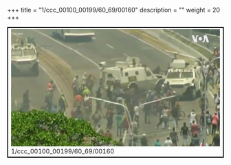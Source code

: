 +++
title = "1/ccc_00100_00199/60_69/00160"
description = ""
weight = 20
+++

<table style="border:2px solid black;max-width:800px;max-height:800px;" 
><tr><td>
<img class="center-fit-jpg"
src="/jpg_/aaa_20190430_NxaOmWaI8sI_00159.jpg">
1/ccc_00100_00199/60_69/00160
</img></td></tr></table>
